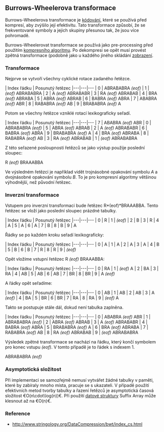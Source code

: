 ## Burrows-Wheelerova transformace

Burrows-Wheelerova transformace je [kódování](wiki/kodovani), které se používá před kompresí, aby zvýšilo její efektivitu. Tato transformace způsobí, že se frekventované symboly a jejich skupiny přesunou tak, že jsou více pohromadě. 

Burrows-Wheelerovat transformace se používá jako pre-processing před použitím [kompresního algoritmu](wiki/kompresni-algoritmus). Po dekompresi se opět musí provést zpětná transformace (podobně jako u každého jiného skládání [zobrazení](wiki/zobrazeni).

### Transformace

Nejprve se vytvoří všechny cyklické rotace zadaného řetězce.

| Index řádku | Posunutý řetězec
|---|---|---
| 0 | ABRABABRA *(eof)*
| 1 | *(eof)* ABRABABRA
| 2 | A *(eof)* ABRABABR
| 3 | RA *(eof)* ABRABAB
| 4 | BRA *(eof)* ABRABA
| 5 | ABRA *(eof)* ABRAB
| 6 | BABRA *(eof)* ABRA
| 7 | ABABRA *(eof)* ABR
| 8 | RABABRA *(eof)* AB
| 9 | BRABABRA *(eof)* A

Potom se všechny řetězce vzniklé rotací lexikograficky seřadí.

| Index řádku | Posunutý řetězec
|---|---|---
| 7 | ABABRA *(eof)* ABR
| 0 | ABRABABRA *(eof)*
| 5 | ABRA *(eof)* ABRAB
| 2 | A *(eof)* ABRABABR
| 6 | BABRA *(eof)* ABRA
| 9 | BRABABRA *(eof)* A
| 4 | BRA *(eof)* ABRABA
| 8 | RABABRA *(eof)* AB
| 3 | RA *(eof)* ABRABAB
| 1 | *(eof)* ABRABABRA

Z této seřazené posloupnosti řetězců se jako výstup použije poslední sloupec:

R *(eof)* BRAAABBA

Ve výsledném řetězci je například vidět trojnásobné opakování symbolu *A* a dvojnásobné opakování symbolu *B*. To je pro kompresní algoritmy většinou výhodnější, než původní řetězec.

### Inverzní transformace

Vstupem pro inverzní transformaci bude řetězec R*(eof)*BRAAABBA. Tento řetězec se vloží jako poslední sloupec prázdné tabulky.

| Index řádku | Posunutý řetězec
|---|---|---
| 0 | R
| 1 | *(eof)*
| 2 | B
| 3 | R
| 4 | A
| 5 | A
| 6 | A
| 7 | B
| 8 | B
| 9 | A

Řádky se po každém kroku seřadí lexikograficky:

| Index řádku | Posunutý řetězec
|---|---|---
| 0 | A
| 1 | A
| 2 | A
| 3 | A
| 4 | B
| 5 | B
| 6 | B
| 7 | R
| 8 | R
| 9 | *(eof)*

Opět vložíme vstupní řetězec R *(eof)* BRAAABBA:

| Index řádku | Posunutý řetězec
|---|---|---
| 0 | RA
| 1 | *(eof)* A
| 2 | BA
| 3 | RA
| 4 | AB
| 5 | AB
| 6 | AB
| 7 | BR
| 8 | BR
| 9 | A *(eof)*

A řádky opět seřadíme:

| Index řádku | Posunutý řetězec
|---|---|---
| 0 | AB
| 1 | AB
| 2 | AB
| 3 | A *(eof)*
| 4 | BA
| 5 | BR
| 6 | BR
| 7 | RA
| 8 | RA
| 9 | *(eof)* A

Takto se postupuje stále dál, dokud není tabulka zaplněna.

| Index řádku | Posunutý řetězec
|---|---|---
| 0 | ABABRA *(eof)* ABR
| 1 | ABRABABRA *(eof)* 
| 2 | ABRA *(eof)* ABRAB
| 3 | A *(eof)* ABRABABR
| 4 | BABRA *(eof)* ABRA
| 5 | BRABABRA *(eof)* A
| 6 | BRA *(eof)* ABRABA
| 7 | RABABRA *(eof)* AB
| 8 | RA *(eof)* ABRABAB
| 9 |  *(eof)* ABRABABRA

Výsledek zpětné transformace se nachází na řádku, který končí symbolem pro konec vstupu *(eof)*. V tomto případě je to řádek s indexem 1.

ABRABABRA *(eof)* 

### Asymptotická složitost

Při implementaci se samozřejmě nemusí vytvářet žádné tabulky v paměti, které by zabíraly mnoho místa, pracuje se s ukazateli. V případě použití efektivních metod tvorby tabulky a řazení řetězců je asymptotická časová složitost €O(n\cdot\log(n))€. Při použití [datové struktury](wiki/datova-struktura) Suffix Array může klesnout až na €O(n)€.

### Reference

- http://www.stringology.org/DataCompression/bwt/index_cs.html